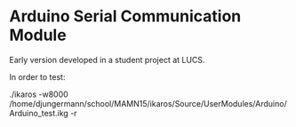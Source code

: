 # Arduino Serial Communication Module

Early version developed in a student project at LUCS.

In order to test:

./ikaros -w8000 /home/djungermann/school/MAMN15/ikaros/Source/UserModules/Arduino/Arduino_test.ikg -r
